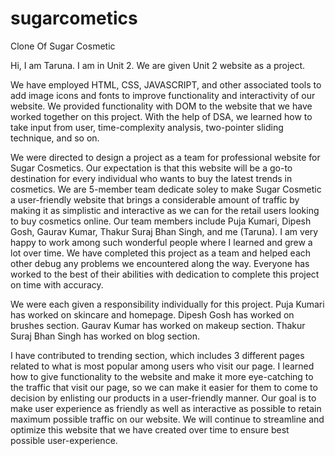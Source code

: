 # sugarcometics
Clone Of Sugar Cosmetic

Hi, I am Taruna. I am in Unit 2.
We are given Unit 2 website as a project.

We have employed HTML, CSS, JAVASCRIPT, and other associated tools to add image icons and fonts to improve functionality and interactivity of our website.
We provided functionality with DOM to the website that we have worked together on this project.
With the help of DSA, we learned how to take input from user, time-complexity analysis, two-pointer sliding technique, and so on.

We were directed to design a project as a team for professional website for Sugar Cosmetics. Our expectation is that this website will be a go-to destination for every individual who wants to buy the latest trends in cosmetics.
We are 5-member team dedicate soley to make Sugar Cosmetic a user-friendly website that brings a considerable amount of traffic by making it as simplistic and interactive as we can for the retail users looking to buy cosmetics online.
Our team members include Puja Kumari, Dipesh Gosh, Gaurav Kumar, Thakur Suraj Bhan Singh, and me (Taruna). I am very happy to work among such wonderful people where I learned and grew a lot over time.
We have completed this project as a team and helped each other debug any problems we encountered along the way.
Everyone has worked to the best of their abilities with dedication to complete this project on time with accuracy.

We were each given a responsibility individually for this project.
Puja Kumari has worked on skincare and homepage.
Dipesh Gosh has worked on brushes section.
Gaurav Kumar has worked on makeup section.
Thakur Suraj Bhan Singh has worked on blog section.

I have contributed to trending section, which includes 3 different pages related to what is most popular among users who visit our page.
I learned how to give functionality to the website and make it more eye-catching to the traffic that visit our page, so we can make it easier for them to come to decision by enlisting our products in a user-friendly manner.
Our goal is to make user experience as friendly as well as interactive as possible to retain maximum possible traffic on our website.
We will continue to streamline and optimize this website that we have created over time to ensure best possible user-experience.
